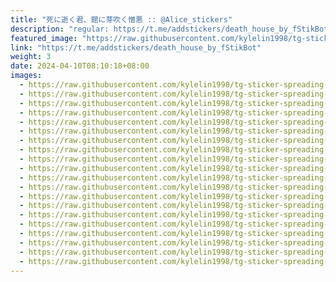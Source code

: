 ```yaml
---
title: "死に逝く君、館に芽吹く憎悪 :: @Alice_stickers"
description: "regular: https://t.me/addstickers/death_house_by_fStikBot"
featured_image: "https://raw.githubusercontent.com/kylelin1998/tg-sticker-spreading-worldwide-images/main/img/17467505-9238-42ae-8691-9e66e331749b.jpg"
link: "https://t.me/addstickers/death_house_by_fStikBot"
weight: 3
date: 2024-04-10T08:10:18+08:00
images:
  - https://raw.githubusercontent.com/kylelin1998/tg-sticker-spreading-worldwide-images/main/img/17467505-9238-42ae-8691-9e66e331749b.jpg
  - https://raw.githubusercontent.com/kylelin1998/tg-sticker-spreading-worldwide-images/main/img/a98c3ac0-33aa-4e1c-aa9e-6365ca375a9c.jpg
  - https://raw.githubusercontent.com/kylelin1998/tg-sticker-spreading-worldwide-images/main/img/98377006-3485-4b00-bde3-5d8daf43f1b0.jpg
  - https://raw.githubusercontent.com/kylelin1998/tg-sticker-spreading-worldwide-images/main/img/48868306-b697-42a2-97de-52a01b73c605.jpg
  - https://raw.githubusercontent.com/kylelin1998/tg-sticker-spreading-worldwide-images/main/img/a947dee2-c05c-405c-be01-d2406dba9547.jpg
  - https://raw.githubusercontent.com/kylelin1998/tg-sticker-spreading-worldwide-images/main/img/57b393ef-71cb-4be8-ae58-868b3f3eb473.jpg
  - https://raw.githubusercontent.com/kylelin1998/tg-sticker-spreading-worldwide-images/main/img/faf51cc4-e6c5-4e54-8b98-f17576347b9e.jpg
  - https://raw.githubusercontent.com/kylelin1998/tg-sticker-spreading-worldwide-images/main/img/add17337-055c-4d95-8a47-e4c21ac69d14.jpg
  - https://raw.githubusercontent.com/kylelin1998/tg-sticker-spreading-worldwide-images/main/img/dd5b6b12-9cc9-4ef7-9e3b-3f67541bf4bb.jpg
  - https://raw.githubusercontent.com/kylelin1998/tg-sticker-spreading-worldwide-images/main/img/c91b9434-c359-44e9-b64f-6b2add29738c.jpg
  - https://raw.githubusercontent.com/kylelin1998/tg-sticker-spreading-worldwide-images/main/img/6b49a255-db75-45b6-828f-50dfb37c0d55.jpg
  - https://raw.githubusercontent.com/kylelin1998/tg-sticker-spreading-worldwide-images/main/img/6f9b8b71-7e56-4051-b005-1d3c6062eea5.jpg
  - https://raw.githubusercontent.com/kylelin1998/tg-sticker-spreading-worldwide-images/main/img/64d1a294-2a25-47ae-9a7e-2bffb9a19e77.jpg
  - https://raw.githubusercontent.com/kylelin1998/tg-sticker-spreading-worldwide-images/main/img/17559536-d490-4209-ab81-82a8267ac7bc.jpg
  - https://raw.githubusercontent.com/kylelin1998/tg-sticker-spreading-worldwide-images/main/img/70a246d8-84ba-4a07-b38b-c021a5e96d96.jpg
  - https://raw.githubusercontent.com/kylelin1998/tg-sticker-spreading-worldwide-images/main/img/3707b3a3-4499-4394-adbb-44e2dd511a8c.jpg
  - https://raw.githubusercontent.com/kylelin1998/tg-sticker-spreading-worldwide-images/main/img/0985c317-1601-44a0-8ced-2dacabb4089a.jpg
  - https://raw.githubusercontent.com/kylelin1998/tg-sticker-spreading-worldwide-images/main/img/ede6e642-0814-48d9-a2fc-3977e33a62ae.jpg
  - https://raw.githubusercontent.com/kylelin1998/tg-sticker-spreading-worldwide-images/main/img/d1489c26-2a7c-437a-af36-b4307e9f22bc.jpg
  - https://raw.githubusercontent.com/kylelin1998/tg-sticker-spreading-worldwide-images/main/img/f406f788-90c8-4258-ad10-654a54cd7a1e.jpg
---
```

